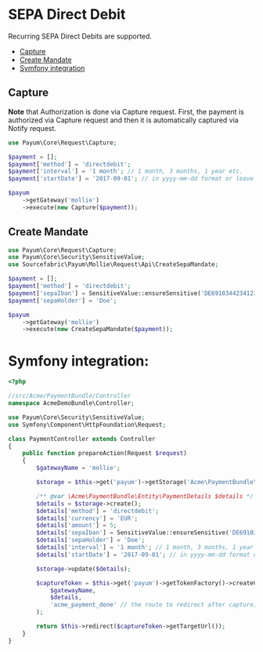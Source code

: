 # SEPA Direct Debit

Recurring SEPA Direct Debits are supported.

* [Capture](#capture)
* [Create Mandate](#create-mandate)
* [Symfony integration](#symfony-integration)

## Capture

**Note** that Authorization is done via Capture request.
First, the payment is authorized via Capture request and 
then it is automatically captured via Notify request.

```php
use Payum\Core\Request\Capture;

$payment = [];
$payment['method'] = 'directdebit';
$payment['interval'] = '1 month'; // 1 month, 3 months, 1 year etc.
$payment['startDate'] = '2017-09-01'; // in yyyy-mm-dd format or leave empty to set current date

$payum
    ->getGateway('mollie')
    ->execute(new Capture($payment));
```

## Create Mandate

```php
use Payum\Core\Request\Capture;
use Payum\Core\Security\SensitiveValue;
use Sourcefabric\Payum\Mollie\Request\Api\CreateSepaMandate;

$payment = [];
$payment['method'] = 'directdebit';
$payment['sepaIban'] = SensitiveValue::ensureSensitive('DE69103442341234545489');
$payment['sepaHolder'] = 'Doe';

$payum
    ->getGateway('mollie')
    ->execute(new CreateSepaMandate($payment));
```

# Symfony integration:

```php
<?php

//src/Acme/PaymentBundle/Controller
namespace AcmeDemoBundle\Controller;

use Payum\Core\Security\SensitiveValue;
use Symfony\Component\HttpFoundation\Request;

class PaymentController extends Controller
{
    public function prepareAction(Request $request)
    {
        $gatewayName = 'mollie';

        $storage = $this->get('payum')->getStorage('Acme\PaymentBundle\Entity\PaymentDetails');

        /** @var \Acme\PaymentBundle\Entity\PaymentDetails $details */
        $details = $storage->create();
        $details['method'] = 'directdebit';
        $details['currency'] = 'EUR';
        $details['amount'] = 5;
        $details['sepaIban'] = SensitiveValue::ensureSensitive('DE69103442341234545489');
        $details['sepaHolder'] = 'Doe';
        $details['interval'] = '1 month'; // 1 month, 3 months, 1 year etc.
        $details['startDate'] = '2017-09-01'; // in yyyy-mm-dd format or leave empty to set current date

        $storage->update($details);

        $captureToken = $this->get('payum')->getTokenFactory()->createCaptureToken(
            $gatewayName,
            $details,
            'acme_payment_done' // the route to redirect after capture;
        );

        return $this->redirect($captureToken->getTargetUrl());
    }
}

```
